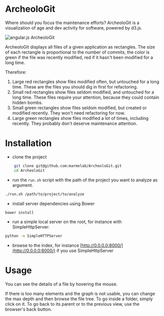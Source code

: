 ArcheoloGit
===========

Where should you focus the maintenance efforts? ArcheoloGit is a visualization of age and dev activity for software, powered by d3.js.

![angular.js ArcheoloGit](http://marmelab.com/ArcheoloGit/angularjs.png)

ArcheoloGit displays all files of a given application as rectangles. The size of each rectangle is proportional to the number of commits, the color is green if the file was recently modified, red if it hasn't been modified for a long time.

Therefore:

1. Large red rectangles show files modified often, but untouched for a long time. These are the files you should dig in first for refactoring.
2. Small red rectangles show files seldom modified, and untouched for a long time. These files require your attention, because they could contain hidden bombs.
3. Small green rectangles show files seldom modified, but created or modified recently. They won't need refactoring for now.
4. Large green rectangles show files modified a lot of times, including recently. They probably don't deserve maintenance attention.

# Installation

* clone the project

```sh
    git clone git@github.com:marmelab/ArcheoloGit.git
    cd ArcheoloGit
```

* run the `run.sh` script with the path of the project you want to analyze as argument.

```sh
./run.sh /path/to/project/to/analyze
```

* install server dependencies using Bower

```sh
bower install
```

* run a simple local server on the root, for instance with SimpleHttpServer:

```sh
python -m SimpleHTTPServer
```

* browse to the index, for instance [http://0.0.0.0:8000/](http://0.0.0.0:8000/) if you use SimpleHttpServer

# Usage

You can see the details of a file by hovering the mouse.

If there is too many elements and the graph is not usable, you can change the max depth and then browse the file tree.
To go inside a folder, simply click on it. To go back to its parent or to the previous view, use the browser's back button.
